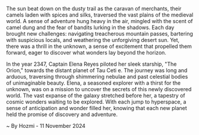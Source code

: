 
The sun beat down on the dusty trail as the caravan of merchants, their camels laden with spices and silks, traversed the vast plains of the medieval world.  A sense of adventure hung heavy in the air, mingled with the scent of camel dung and the fear of bandits lurking in the shadows.  Each day brought new challenges: navigating treacherous mountain passes, bartering with suspicious locals, and weathering the unforgiving desert sun.  Yet, there was a thrill in the unknown, a sense of excitement that propelled them forward, eager to discover what wonders lay beyond the horizon. 

In the year 2347, Captain Elena Reyes piloted her sleek starship, "The Orion," towards the distant planet of Tau Ceti e.  The journey was long and arduous, traversing through shimmering nebulae and past celestial bodies of unimaginable beauty.  Elena, a seasoned explorer with a thirst for the unknown, was on a mission to uncover the secrets of this newly discovered world.  The vast expanse of the galaxy stretched before her, a tapestry of cosmic wonders waiting to be explored.  With each jump to hyperspace, a sense of anticipation and wonder filled her, knowing that each new planet held the promise of discovery and adventure. 

~ By Hozmi - 11 November 2024
